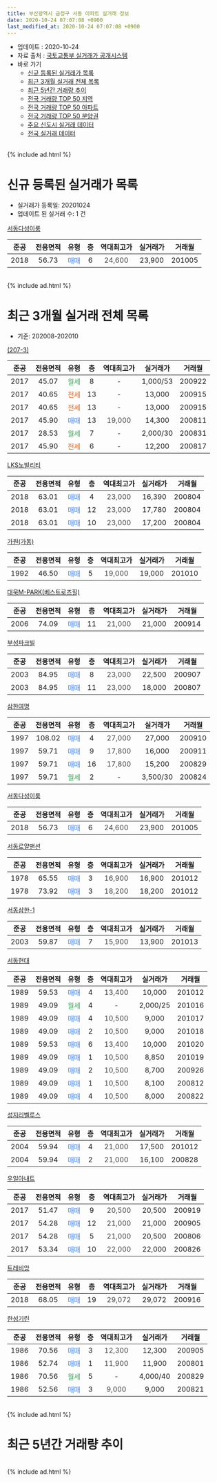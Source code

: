 ```yaml
---
title: 부산광역시 금정구 서동 아파트 실거래 정보
date: 2020-10-24 07:07:08 +0900
last_modified_at: 2020-10-24 07:07:08 +0900
---
```


* 업데이트 : 2020-10-24
* 자료 출처 : [국토교통부 실거래가 공개시스템](http://rt.molit.go.kr)
* 바로 가기
    * [신규 등록된 실거래가 목록](#신규-등록된-실거래가-목록)
    * [최근 3개월 실거래 전체 목록](#최근-3개월-실거래-전체-목록)
    * [최근 5년간 거래량 추이](#최근-5년간-거래량-추이)
    * [전국 거래량 TOP 50 지역](https://inasie.github.io/apt-trade-info/최근-3개월-전국에서-가장-거래가-많이-발생한-지역)
    * [전국 거래량 TOP 50 아파트](https://inasie.github.io/apt-trade-info/최근-3개월-전국에서-가장-거래가-많이-발생한-아파트)
    * [전국 거래량 TOP 50 분양권](https://inasie.github.io/apt-trade-info/최근-3개월-전국에서-가장-거래가-많이-발생한-분양권)
    * [주요 신도시 실거래 데이터](https://inasie.github.io/apt-trade-info/주요-신도시)
    * [전국 실거래 데이터](https://inasie.github.io/apt-trade-info/전국)
<br>
{% include ad.html %}
<br>

# 신규 등록된 실거래가 목록
* 실거래가 등록일: 20201024
* 업데이트 된 실거래 수: 1 건


[서동다성이룸](https://search.naver.com/search.naver?query=%EB%B6%80%EC%82%B0%EA%B4%91%EC%97%AD%EC%8B%9C+%EA%B8%88%EC%A0%95%EA%B5%AC+%EC%84%9C%EB%8F%99+%EC%84%9C%EB%8F%99%EB%8B%A4%EC%84%B1%EC%9D%B4%EB%A3%B8)

|준공|전용면적|유형|층|역대최고가|실거래가|거래월|
|:---:|:---:|:---:|:---:|:---:|:---:|:---:|
|2018|56.73|<span style="color:#4285f3">매매</span>|6|<span style="color:#444444">24,600</span>|23,900|201005|


<br>
{% include ad.html %}
<br>

# 최근 3개월 실거래 전체 목록
* 기준: 202008-202010


[(207-3)](https://search.naver.com/search.naver?query=%EB%B6%80%EC%82%B0%EA%B4%91%EC%97%AD%EC%8B%9C+%EA%B8%88%EC%A0%95%EA%B5%AC+%EC%84%9C%EB%8F%99+%28207-3%29)

|준공|전용면적|유형|층|역대최고가|실거래가|거래월|
|:---:|:---:|:---:|:---:|:---:|:---:|:---:|
|2017|45.07|<span style="color:#34a853">월세</span>|8|<span style="color:#444444">-</span>|1,000/53|200922|
|2017|40.65|<span style="color:#ff5a00">전세</span>|13|<span style="color:#444444">-</span>|13,000|200915|
|2017|40.65|<span style="color:#ff5a00">전세</span>|13|<span style="color:#444444">-</span>|13,000|200915|
|2017|45.90|<span style="color:#4285f3">매매</span>|13|<span style="color:#444444">19,000</span>|14,300|200811|
|2017|28.53|<span style="color:#34a853">월세</span>|7|<span style="color:#444444">-</span>|2,000/30|200831|
|2017|45.90|<span style="color:#ff5a00">전세</span>|6|<span style="color:#444444">-</span>|12,200|200817|

[LKS노빌리티](https://search.naver.com/search.naver?query=%EB%B6%80%EC%82%B0%EA%B4%91%EC%97%AD%EC%8B%9C+%EA%B8%88%EC%A0%95%EA%B5%AC+%EC%84%9C%EB%8F%99+LKS%EB%85%B8%EB%B9%8C%EB%A6%AC%ED%8B%B0)

|준공|전용면적|유형|층|역대최고가|실거래가|거래월|
|:---:|:---:|:---:|:---:|:---:|:---:|:---:|
|2018|63.01|<span style="color:#4285f3">매매</span>|4|<span style="color:#444444">23,000</span>|16,390|200804|
|2018|63.01|<span style="color:#4285f3">매매</span>|12|<span style="color:#444444">23,000</span>|17,780|200804|
|2018|63.01|<span style="color:#4285f3">매매</span>|10|<span style="color:#444444">23,000</span>|17,200|200804|

[가원(가동)](https://search.naver.com/search.naver?query=%EB%B6%80%EC%82%B0%EA%B4%91%EC%97%AD%EC%8B%9C+%EA%B8%88%EC%A0%95%EA%B5%AC+%EC%84%9C%EB%8F%99+%EA%B0%80%EC%9B%90%28%EA%B0%80%EB%8F%99%29)

|준공|전용면적|유형|층|역대최고가|실거래가|거래월|
|:---:|:---:|:---:|:---:|:---:|:---:|:---:|
|1992|46.50|<span style="color:#4285f3">매매</span>|5|<span style="color:#444444">19,000</span>|19,000|201010|

[대묵M-PARK(베스트로즈힐)](https://search.naver.com/search.naver?query=%EB%B6%80%EC%82%B0%EA%B4%91%EC%97%AD%EC%8B%9C+%EA%B8%88%EC%A0%95%EA%B5%AC+%EC%84%9C%EB%8F%99+%EB%8C%80%EB%AC%B5M-PARK%28%EB%B2%A0%EC%8A%A4%ED%8A%B8%EB%A1%9C%EC%A6%88%ED%9E%90%29)

|준공|전용면적|유형|층|역대최고가|실거래가|거래월|
|:---:|:---:|:---:|:---:|:---:|:---:|:---:|
|2006|74.09|<span style="color:#4285f3">매매</span>|11|<span style="color:#444444">21,000</span>|21,000|200914|

[부성파크빌](https://search.naver.com/search.naver?query=%EB%B6%80%EC%82%B0%EA%B4%91%EC%97%AD%EC%8B%9C+%EA%B8%88%EC%A0%95%EA%B5%AC+%EC%84%9C%EB%8F%99+%EB%B6%80%EC%84%B1%ED%8C%8C%ED%81%AC%EB%B9%8C)

|준공|전용면적|유형|층|역대최고가|실거래가|거래월|
|:---:|:---:|:---:|:---:|:---:|:---:|:---:|
|2003|84.95|<span style="color:#4285f3">매매</span>|8|<span style="color:#444444">23,000</span>|22,500|200907|
|2003|84.95|<span style="color:#4285f3">매매</span>|11|<span style="color:#444444">23,000</span>|18,000|200807|

[삼한여명](https://search.naver.com/search.naver?query=%EB%B6%80%EC%82%B0%EA%B4%91%EC%97%AD%EC%8B%9C+%EA%B8%88%EC%A0%95%EA%B5%AC+%EC%84%9C%EB%8F%99+%EC%82%BC%ED%95%9C%EC%97%AC%EB%AA%85)

|준공|전용면적|유형|층|역대최고가|실거래가|거래월|
|:---:|:---:|:---:|:---:|:---:|:---:|:---:|
|1997|108.02|<span style="color:#4285f3">매매</span>|4|<span style="color:#444444">27,000</span>|27,000|200910|
|1997|59.71|<span style="color:#4285f3">매매</span>|9|<span style="color:#444444">17,800</span>|16,000|200911|
|1997|59.71|<span style="color:#4285f3">매매</span>|16|<span style="color:#444444">17,800</span>|15,200|200829|
|1997|59.71|<span style="color:#34a853">월세</span>|2|<span style="color:#444444">-</span>|3,500/30|200824|

[서동다성이룸](https://search.naver.com/search.naver?query=%EB%B6%80%EC%82%B0%EA%B4%91%EC%97%AD%EC%8B%9C+%EA%B8%88%EC%A0%95%EA%B5%AC+%EC%84%9C%EB%8F%99+%EC%84%9C%EB%8F%99%EB%8B%A4%EC%84%B1%EC%9D%B4%EB%A3%B8)

|준공|전용면적|유형|층|역대최고가|실거래가|거래월|
|:---:|:---:|:---:|:---:|:---:|:---:|:---:|
|2018|56.73|<span style="color:#4285f3">매매</span>|6|<span style="color:#444444">24,600</span>|23,900|201005|

[서동로얄맨션](https://search.naver.com/search.naver?query=%EB%B6%80%EC%82%B0%EA%B4%91%EC%97%AD%EC%8B%9C+%EA%B8%88%EC%A0%95%EA%B5%AC+%EC%84%9C%EB%8F%99+%EC%84%9C%EB%8F%99%EB%A1%9C%EC%96%84%EB%A7%A8%EC%85%98)

|준공|전용면적|유형|층|역대최고가|실거래가|거래월|
|:---:|:---:|:---:|:---:|:---:|:---:|:---:|
|1978|65.55|<span style="color:#4285f3">매매</span>|3|<span style="color:#444444">16,900</span>|16,900|201012|
|1978|73.92|<span style="color:#4285f3">매매</span>|3|<span style="color:#444444">18,200</span>|18,200|201012|

[서동삼한-1](https://search.naver.com/search.naver?query=%EB%B6%80%EC%82%B0%EA%B4%91%EC%97%AD%EC%8B%9C+%EA%B8%88%EC%A0%95%EA%B5%AC+%EC%84%9C%EB%8F%99+%EC%84%9C%EB%8F%99%EC%82%BC%ED%95%9C-1)

|준공|전용면적|유형|층|역대최고가|실거래가|거래월|
|:---:|:---:|:---:|:---:|:---:|:---:|:---:|
|2003|59.87|<span style="color:#4285f3">매매</span>|7|<span style="color:#444444">15,900</span>|13,900|201013|

[서동현대](https://search.naver.com/search.naver?query=%EB%B6%80%EC%82%B0%EA%B4%91%EC%97%AD%EC%8B%9C+%EA%B8%88%EC%A0%95%EA%B5%AC+%EC%84%9C%EB%8F%99+%EC%84%9C%EB%8F%99%ED%98%84%EB%8C%80)

|준공|전용면적|유형|층|역대최고가|실거래가|거래월|
|:---:|:---:|:---:|:---:|:---:|:---:|:---:|
|1989|59.53|<span style="color:#4285f3">매매</span>|4|<span style="color:#444444">13,400</span>|10,000|201012|
|1989|49.09|<span style="color:#34a853">월세</span>|4|<span style="color:#444444">-</span>|2,000/25|201016|
|1989|49.09|<span style="color:#4285f3">매매</span>|4|<span style="color:#444444">10,500</span>|9,000|201017|
|1989|49.09|<span style="color:#4285f3">매매</span>|2|<span style="color:#444444">10,500</span>|9,000|201018|
|1989|59.53|<span style="color:#4285f3">매매</span>|6|<span style="color:#444444">13,400</span>|10,000|201020|
|1989|49.09|<span style="color:#4285f3">매매</span>|1|<span style="color:#444444">10,500</span>|8,850|201019|
|1989|49.09|<span style="color:#4285f3">매매</span>|2|<span style="color:#444444">10,500</span>|8,700|200926|
|1989|49.09|<span style="color:#4285f3">매매</span>|1|<span style="color:#444444">10,500</span>|8,100|200812|
|1989|49.09|<span style="color:#4285f3">매매</span>|4|<span style="color:#444444">10,500</span>|8,000|200822|

[성지리벨루스](https://search.naver.com/search.naver?query=%EB%B6%80%EC%82%B0%EA%B4%91%EC%97%AD%EC%8B%9C+%EA%B8%88%EC%A0%95%EA%B5%AC+%EC%84%9C%EB%8F%99+%EC%84%B1%EC%A7%80%EB%A6%AC%EB%B2%A8%EB%A3%A8%EC%8A%A4)

|준공|전용면적|유형|층|역대최고가|실거래가|거래월|
|:---:|:---:|:---:|:---:|:---:|:---:|:---:|
|2004|59.94|<span style="color:#4285f3">매매</span>|4|<span style="color:#444444">21,000</span>|17,500|201012|
|2004|59.94|<span style="color:#4285f3">매매</span>|2|<span style="color:#444444">21,000</span>|16,100|200828|

[우일아내트](https://search.naver.com/search.naver?query=%EB%B6%80%EC%82%B0%EA%B4%91%EC%97%AD%EC%8B%9C+%EA%B8%88%EC%A0%95%EA%B5%AC+%EC%84%9C%EB%8F%99+%EC%9A%B0%EC%9D%BC%EC%95%84%EB%82%B4%ED%8A%B8)

|준공|전용면적|유형|층|역대최고가|실거래가|거래월|
|:---:|:---:|:---:|:---:|:---:|:---:|:---:|
|2017|51.47|<span style="color:#4285f3">매매</span>|9|<span style="color:#444444">20,500</span>|20,500|200919|
|2017|54.28|<span style="color:#4285f3">매매</span>|12|<span style="color:#444444">21,000</span>|21,000|200905|
|2017|54.28|<span style="color:#4285f3">매매</span>|5|<span style="color:#444444">21,000</span>|20,500|200806|
|2017|53.34|<span style="color:#4285f3">매매</span>|10|<span style="color:#444444">22,000</span>|22,000|200826|

[트레비앙](https://search.naver.com/search.naver?query=%EB%B6%80%EC%82%B0%EA%B4%91%EC%97%AD%EC%8B%9C+%EA%B8%88%EC%A0%95%EA%B5%AC+%EC%84%9C%EB%8F%99+%ED%8A%B8%EB%A0%88%EB%B9%84%EC%95%99)

|준공|전용면적|유형|층|역대최고가|실거래가|거래월|
|:---:|:---:|:---:|:---:|:---:|:---:|:---:|
|2018|68.05|<span style="color:#4285f3">매매</span>|19|<span style="color:#444444">29,072</span>|29,072|200916|

[한성기린](https://search.naver.com/search.naver?query=%EB%B6%80%EC%82%B0%EA%B4%91%EC%97%AD%EC%8B%9C+%EA%B8%88%EC%A0%95%EA%B5%AC+%EC%84%9C%EB%8F%99+%ED%95%9C%EC%84%B1%EA%B8%B0%EB%A6%B0)

|준공|전용면적|유형|층|역대최고가|실거래가|거래월|
|:---:|:---:|:---:|:---:|:---:|:---:|:---:|
|1986|70.56|<span style="color:#4285f3">매매</span>|3|<span style="color:#444444">12,300</span>|12,300|200905|
|1986|52.74|<span style="color:#4285f3">매매</span>|1|<span style="color:#444444">11,900</span>|11,900|200801|
|1986|70.56|<span style="color:#34a853">월세</span>|5|<span style="color:#444444">-</span>|4,000/40|200829|
|1986|52.56|<span style="color:#4285f3">매매</span>|3|<span style="color:#444444">9,000</span>|9,000|200821|


<br>
{% include ad.html %}
<br>

# 최근 5년간 거래량 추이


<div style="width:100%;">
    <canvas id="deal_progress" height="200"></canvas>
</div>

<script>
new Chart(document.getElementById("deal_progress"), {
    type: 'line',
    data: {
        labels: ['201510','201511','201512','201601','201602','201603','201604','201605','201606','201607','201608','201609','201610','201611','201612','201701','201702','201703','201704','201705','201706','201707','201708','201709','201710','201711','201712','201801','201802','201803','201804','201805','201806','201807','201808','201809','201810','201811','201812','201901','201902','201903','201904','201905','201906','201907','201908','201909','201910','201911','201912','202001','202002','202003','202004','202005','202006','202007','202008','202009','202010'],
        datasets: [{
            label: '매매',
            pointRadius: 1,
            data: [20, 16, 11, 4, 6, 12, 12, 8, 8, 13, 8, 14, 8, 10, 5, 35, 32, 13, 10, 12, 6, 15, 18, 15, 10, 11, 11, 10, 9, 10, 10, 11, 7, 5, 26, 14, 9, 17, 5, 5, 5, 3, 8, 12, 3, 9, 3, 5, 8, 10, 8, 4, 12, 11, 10, 13, 11, 19, 13, 9, 11],
            borderColor: "rgba(255, 201, 14, 1)",
            backgroundColor: "rgba(255, 201, 14, 0.5)",
            fill: false,
            lineTension: 0
        },{
            label: '전월세',
            pointRadius: 1,
            data: [3, 5, 2, 2, 3, 3, 3, 4, 1, 1, 4, 1, 6, 2, 4, 3, 4, 3, 5, 3, 3, 1, 1, 5, 5, 5, 2, 4, 4, 3, 5, 6, 7, 8, 6, 4, 7, 3, 6, 3, 7, 7, 7, 2, 3, 8, 6, 2, 7, 4, 1, 3, 3, 3, 4, 7, 7, 6, 4, 3, 1],
            borderColor: "rgba(0, 141, 185, 1)",
            backgroundColor: "rgba(0, 141, 185, 0.5)",
            fill: false,
            lineTension: 0
        }
        ]
    },
    options: {
        responsive: true,
        title: {
            display: false
        },
        tooltips: {
            mode: 'index',
            intersect: false
        },
        hover: {
            mode: 'nearest',
            intersect: true
        },
        scales: {
            xAxes: [{
                display: true,
                scaleLabel: {
                    display: true,
                    labelString: '년/월'
                }
            }],
            yAxes: [{
                display: true,
                ticks: {
                    suggestedMin: 0,
                },
                scaleLabel: {
                    display: true,
                    labelString: '실거래 수'
                }
            }]
        }
    }
});

</script>


<br>
{% include ad.html %}
<br>


